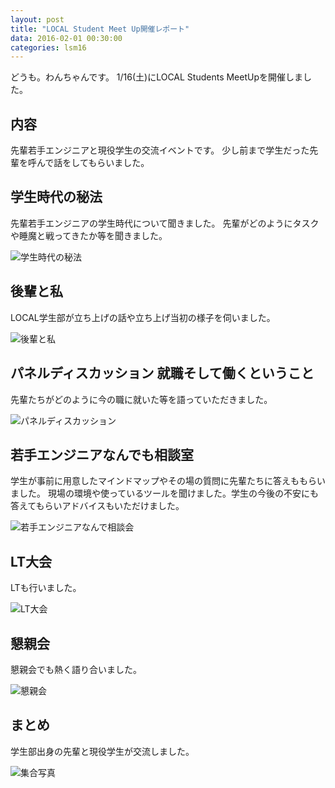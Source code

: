 ```yaml
---
layout: post
title: "LOCAL Student Meet Up開催レポート"
data: 2016-02-01 00:30:00
categories: lsm16
---
```


どうも。わんちゃんです。
1/16(土)にLOCAL Students MeetUpを開催しました。

## 内容
 先輩若手エンジニアと現役学生の交流イベントです。
少し前まで学生だった先輩を呼んで話をしてもらいました。

## 学生時代の秘法
 先輩若手エンジニアの学生時代について聞きました。
先輩がどのようにタスクや睡魔と戦ってきたか等を聞きました。

![学生時代の秘法](/static/img/lsm2016/dsc_5943_24359393271_o.jpg)

## 後輩と私
 LOCAL学生部が立ち上げの話や立ち上げ当初の様子を伺いました。

![後輩と私](/static/img/lsm2016/dsc_5967_24333535412_o.jpg)

## パネルディスカッション 就職そして働くということ
 先輩たちがどのように今の職に就いた等を語っていただきました。

![パネルディスカッション](/static/img/lsm2016/dsc_5988_23814996463_o.jpg)

## 若手エンジニアなんでも相談室
 学生が事前に用意したマインドマップやその場の質問に先輩たちに答えももらいました。
現場の環境や使っているツールを聞けました。学生の今後の不安にも答えてもらいアドバイスもいただけました。

![若手エンジニアなんで相談会](/static/img/lsm2016/dsc_5995_24415574216_o.jpg)

## LT大会
 LTも行いました。

![LT大会](/static/img/lsm2016/dsc_6008_23813597234_o.jpg)

## 懇親会
 懇親会でも熱く語り合いました。

![懇親会](/static/img/lsm2016/dsc_6050_23813569004_o.jpg)

## まとめ
 学生部出身の先輩と現役学生が交流しました。

![集合写真](/static/img/lsm2016/dsc_6045_24441754645_o.jpg)